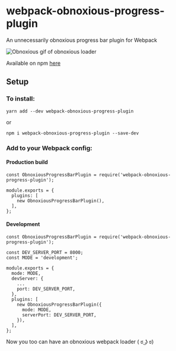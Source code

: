 # webpack-obnoxious-progress-plugin

An unnecessarily obnoxious progress bar plugin for Webpack

![Obnoxious gif of obnoxious loader](https://media.giphy.com/media/1TBiVBzmmEjXWxXDpG/giphy.gif)

Available on npm [here](https://www.npmjs.com/package/webpack-obnoxious-progress-plugin)

## Setup

### To install:

`yarn add --dev webpack-obnoxious-progress-plugin`

or

`npm i webpack-obnoxious-progress-plugin --save-dev`

### Add to your Webpack config:

#### Production build
```
const ObnoxiousProgressBarPlugin = require('webpack-obnoxious-progress-plugin');

module.exports = {
  plugins: [
    new ObnoxiousProgressBarPlugin(),
  ],
};
```
#### Development
```
const ObnoxiousProgressBarPlugin = require('webpack-obnoxious-progress-plugin');

const DEV_SERVER_PORT = 8000;
const MODE = 'development';

module.exports = {
  mode: MODE,
  devServer: {
    ...
    port: DEV_SERVER_PORT,
  },
  plugins: [
    new ObnoxiousProgressBarPlugin({
      mode: MODE,
      serverPort: DEV_SERVER_PORT,
    }),
  ],
};
```


Now you too can have an obnoxious webpack loader ( ಠ ͜ʖ ಠ)	
